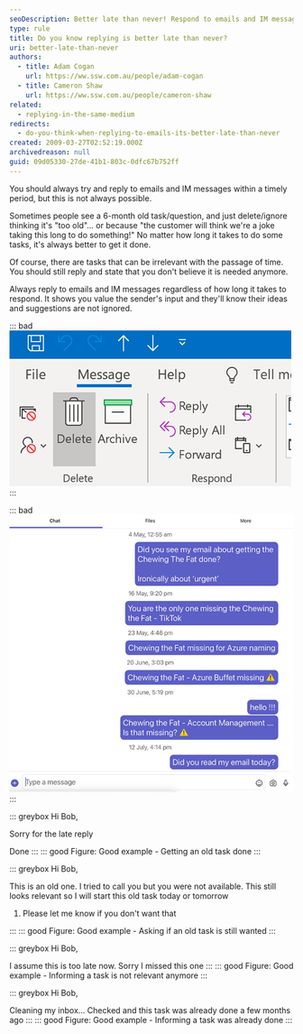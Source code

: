 ```yaml
---
seoDescription: Better late than never! Respond to emails and IM messages, no matter how long it takes, to show you value the sender's input and ideas.
type: rule
title: Do you know replying is better late than never?
uri: better-late-than-never
authors:
  - title: Adam Cogan
    url: https://ww.ssw.com.au/people/adam-cogan
  - title: Cameron Shaw
    url: https://ww.ssw.com.au/people/cameron-shaw
related:
  - replying-in-the-same-medium
redirects:
  - do-you-think-when-replying-to-emails-its-better-late-than-never
created: 2009-03-27T02:52:19.000Z
archivedreason: null
guid: 09d05330-27de-41b1-803c-0dfc67b752ff
---
```


You should always try and reply to emails and IM messages within a timely period, but this is not always possible.

Sometimes people see a 6-month old task/question, and just delete/ignore thinking it's "too old"... or because "the customer will think we're a joke taking this long to do something!" No matter how long it takes to do some tasks, it's always better to get it done.

<!--endintro-->

Of course, there are tasks that can be irrelevant with the passage of time. You should still reply and state that you don't believe it is needed anymore.

Always reply to emails and IM messages regardless of how long it takes to respond. It shows you value the sender's input and they'll know their ideas and suggestions are not ignored.

::: bad
![Figure: Bad example - Hitting the 'Delete' button without replying](delete-outlook-message-button.png)
:::

::: bad
![Figure: Bad example - A chat with no answer](no-reply.jpg)
:::

::: greybox
Hi Bob,

Sorry for the late reply

Done
:::
::: good
Figure: Good example - Getting an old task done
:::

::: greybox
Hi Bob,

This is an old one. I tried to call you but you were not available. This still looks relevant so I will start this old task today or tomorrow

1. Please let me know if you don't want that

:::
::: good
Figure: Good example - Asking if an old task is still wanted
:::

::: greybox
Hi Bob,

I assume this is too late now. Sorry I missed this one
:::
::: good
Figure: Good example - Informing a task is not relevant anymore
:::

::: greybox
Hi Bob,

Cleaning my inbox...
Checked and this task was already done a few months ago
:::
::: good
Figure: Good example - Informing a task was already done
:::
